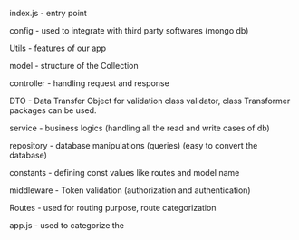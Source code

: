 index.js - entry point

config - used to integrate with third party softwares (mongo db)

Utils -  features of our app

model - structure of the Collection

controller - handling request and response

DTO - Data Transfer Object 
for validation
    class validator, class Transformer packages can be used.

service - business logics (handling all the read and write cases of db)

repository -  database manipulations (queries) (easy to convert the database)

constants - defining const values like routes and model name

middleware - Token validation (authorization and authentication)

Routes - used for routing purpose, route categorization

app.js - used to categorize the 

